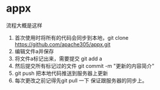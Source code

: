 # appx


流程大概是这样

1. 首次使用时将所有的代码会同步到本地，git clone https://github.com/apache305/appx.git 
2. 编辑文件a并保存
3. 将文件a标记出来，需要提交 git add a
4. 然后提交所有标记过的文件 git commit -m "更新的内容简介"
5. git push 把本地代码推送到服务器上更新
6. 每次更改之前记得先git pull 一下 保证跟服务器的同步上。

